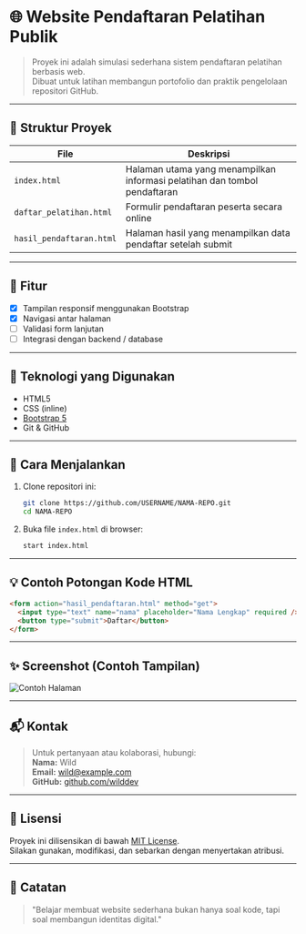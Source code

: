 # 🌐 Website Pendaftaran Pelatihan Publik

> Proyek ini adalah simulasi sederhana sistem pendaftaran pelatihan berbasis web.  
> Dibuat untuk latihan membangun portofolio dan praktik pengelolaan repositori GitHub.

---

## 📁 Struktur Proyek

| File                  | Deskripsi                                                                 |
|-----------------------|---------------------------------------------------------------------------|
| `index.html`          | Halaman utama yang menampilkan informasi pelatihan dan tombol pendaftaran |
| `daftar_pelatihan.html` | Formulir pendaftaran peserta secara online                                |
| `hasil_pendaftaran.html` | Halaman hasil yang menampilkan data pendaftar setelah submit             |

---

## 🧩 Fitur

- [x] Tampilan responsif menggunakan Bootstrap  
- [x] Navigasi antar halaman  
- [ ] Validasi form lanjutan  
- [ ] Integrasi dengan backend / database  

---

## 🔧 Teknologi yang Digunakan

- HTML5  
- CSS (inline)  
- [Bootstrap 5](https://getbootstrap.com)  
- Git & GitHub  

---

## 🚀 Cara Menjalankan

1. Clone repositori ini:
   ```bash
   git clone https://github.com/USERNAME/NAMA-REPO.git
   cd NAMA-REPO
   ```

2. Buka file `index.html` di browser:
   ```bash
   start index.html
   ```

---

## 💡 Contoh Potongan Kode HTML

```html
<form action="hasil_pendaftaran.html" method="get">
  <input type="text" name="nama" placeholder="Nama Lengkap" required />
  <button type="submit">Daftar</button>
</form>
```

---

## ✨ Screenshot (Contoh Tampilan)

![Contoh Halaman](https://via.placeholder.com/800x400.png?text=Contoh+Tampilan+Website)

---

## 📬 Kontak

> Untuk pertanyaan atau kolaborasi, hubungi:  
> **Nama:** Wild  
> **Email:** wild@example.com  
> **GitHub:** [github.com/wilddev](https://github.com/wilddev)

---

## 📄 Lisensi

Proyek ini dilisensikan di bawah [MIT License](LICENSE).  
Silakan gunakan, modifikasi, dan sebarkan dengan menyertakan atribusi.

---

## 📌 Catatan

> "Belajar membuat website sederhana bukan hanya soal kode, tapi soal membangun identitas digital."
